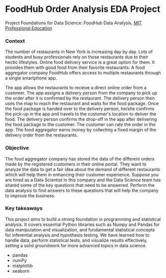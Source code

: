 # FoodHub Order Analysis EDA Project

Project Foundations for Data Science: FoodHub Data Analysis, [MIT Professional Education](https://professionalprogramsmit.com/en/mit-professional-education-knowledge-and-expertise-brand-eng.html?utm_source=Google&utm_medium=c&utm_term=mit%20professional%20education&utm_location=9000785&utm_network=g&utm_campaign=B-99999_US_GG_SE_MPE_Brand_Generic&utm_content=brand-generic-us&gad_source=1&gclid=CjwKCAjwyo60BhBiEiwAHmVLJVvb89tbdVYCEqFXI4goY4r2GF7RaoL3QEgWlh6NdrX7GF0cnKGgohoCWjQQAvD_BwE)


### Context
The number of restaurants in New York is increasing day by day. Lots of students and busy professionals rely on those restaurants due to their hectic lifestyles. Online food delivery service is a great option for them. It provides them with good food from their favorite restaurants. A food aggregator company FoodHub offers access to multiple restaurants through a single smartphone app.

The app allows the restaurants to receive a direct online order from a customer. The app assigns a delivery person from the company to pick up the order after it is confirmed by the restaurant. The delivery person then uses the map to reach the restaurant and waits for the food package. Once the food package is handed over to the delivery person, he/she confirms the pick-up in the app and travels to the customer's location to deliver the food. The delivery person confirms the drop-off in the app after delivering the food package to the customer. The customer can rate the order in the app. The food aggregator earns money by collecting a fixed margin of the delivery order from the restaurants.

### Objective
The food aggregator company has stored the data of the different orders made by the registered customers in their online portal. They want to analyze the data to get a fair idea about the demand of different restaurants which will help them in enhancing their customer experience. Suppose you are hired as a Data Scientist in this company and the Data Science team has shared some of the key questions that need to be answered. Perform the data analysis to find answers to these questions that will help the company to improve the business.

### Key takeaways
This project aims to build a strong foundation in programming and statistical analysis. It covers essential Python libraries such as Numpy and Pandas for data manipulation and visualization, and fundamental statistical concepts for inferential analysis and hypothesis testing. We have learned how to handle data, perform statistical tests, and visualize results effectively, setting a solid groundwork for more advanced topics in data science.
* pandas
* numPy
* matplotlib
* seaborn
